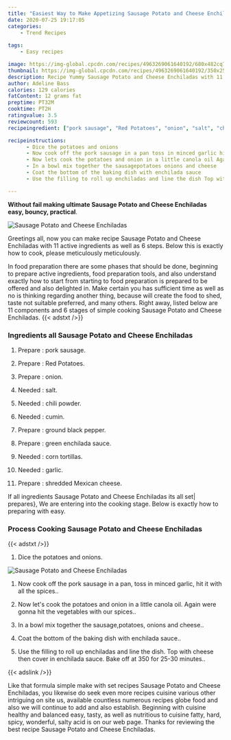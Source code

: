 ```yaml
---
title: "Easiest Way to Make Appetizing Sausage Potato and Cheese Enchiladas"
date: 2020-07-25 19:17:05
categories:
    - Trend Recipes
    
tags:
    - Easy recipes

image: https://img-global.cpcdn.com/recipes/4963269061640192/680x482cq70/sausage-potato-and-cheese-enchiladas-recipe-main-photo.jpg
thumbnail: https://img-global.cpcdn.com/recipes/4963269061640192/350x250cq70/sausage-potato-and-cheese-enchiladas-recipe-main-photo.jpg
description: Recipe Yummy Sausage Potato and Cheese Enchiladas with 11 ingredients and 6 stages of easy cooking.
author: Adeline Bass
calories: 129 calories
fatContent: 12 grams fat
preptime: PT32M
cooktime: PT2H
ratingvalue: 3.5
reviewcount: 593
recipeingredient: ["pork sausage", "Red Potatoes", "onion", "salt", "chili powder", "cumin", "ground black pepper", "green enchilada sauce", "corn tortillas", "garlic", "shredded Mexican cheese"]

recipeinstructions: 
      - Dice the potatoes and onions 
      - Now cook off the pork sausage in a pan toss in minced garlic hit it with all the spices 
      - Now lets cook the potatoes and onion in a little canola oil Again were gonna hit the vegetables with our spices 
      - In a bowl mix together the sausagepotatoes onions and cheese 
      - Coat the bottom of the baking dish with enchilada sauce 
      - Use the filling to roll up enchiladas and line the dish Top with cheese then cover in enchilada sauce Bake off at 350 for 2530 minutes

---
```




**Without fail making ultimate Sausage Potato and Cheese Enchiladas easy, bouncy, practical**. 


![Sausage Potato and Cheese Enchiladas](https://img-global.cpcdn.com/recipes/4963269061640192/680x482cq70/sausage-potato-and-cheese-enchiladas-recipe-main-photo.jpg "Sausage Potato and Cheese Enchiladas")




Greetings all, now you can make recipe Sausage Potato and Cheese Enchiladas with 11 active ingredients as well as 6 steps. Below this is exactly how to cook, please meticulously meticulously.

In food preparation there are some phases that should be done, beginning to prepare active ingredients, food preparation tools, and also understand exactly how to start from starting to food preparation is prepared to be offered and also delighted in. Make certain you has sufficient time as well as no is thinking regarding another thing, because will create the food to shed, taste not suitable preferred, and many others. Right away, listed below are 11 components and 6 stages of simple cooking Sausage Potato and Cheese Enchiladas.
{{< adstxt />}}

### Ingredients all Sausage Potato and Cheese Enchiladas


1. Prepare  : pork sausage.

1. Prepare  : Red Potatoes.

1. Prepare  : onion.

1. Needed  : salt.

1. Needed  : chili powder.

1. Needed  : cumin.

1. Prepare  : ground black pepper.

1. Prepare  : green enchilada sauce.

1. Needed  : corn tortillas.

1. Needed  : garlic.

1. Prepare  : shredded Mexican cheese.



If all ingredients Sausage Potato and Cheese Enchiladas its all set| prepares}, We are entering into the cooking stage. Below is exactly how to preparing with easy.

### Process Cooking Sausage Potato and Cheese Enchiladas

{{< adstxt />}}


1. Dice the potatoes and onions.



![Sausage Potato and Cheese Enchiladas](https://img-global.cpcdn.com/steps/5630258205687808/160x128cq70/sausage-potato-and-cheese-enchiladas-recipe-step-1-photo.jpg" "Sausage Potato and Cheese Enchiladas")



1. Now cook off the pork sausage in a pan, toss in minced garlic, hit it with all the spices..



1. Now let&#39;s cook the potatoes and onion in a little canola oil. Again were gonna hit the vegetables with our spices..



1. In a bowl mix together the sausage,potatoes, onions and cheese..



1. Coat the bottom of the baking dish with enchilada sauce..



1. Use the filling to roll up enchiladas and line the dish. Top with cheese then cover in enchilada sauce. Bake off at 350 for 25-30 minutes..





{{< adslink />}}

Like that formula simple make with set recipes Sausage Potato and Cheese Enchiladas, you likewise do seek even more recipes cuisine various other intriguing on site us, available countless numerous recipes globe food and also we will continue to add and also establish. Beginning with cuisine healthy and balanced easy, tasty, as well as nutritious to cuisine fatty, hard, spicy, wonderful, salty acid is on our web page. Thanks for reviewing the best recipe Sausage Potato and Cheese Enchiladas.
